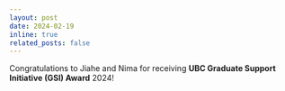 ```yaml
---
layout: post
date: 2024-02-19
inline: true
related_posts: false
---
```


Congratulations to Jiahe and Nima for receiving **UBC Graduate Support Initiative (GSI) Award** 2024!
